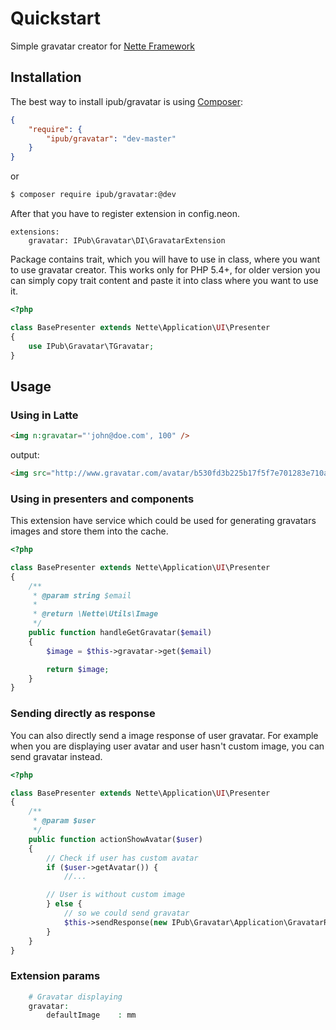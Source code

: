 # Quickstart

Simple gravatar creator for [Nette Framework](http://nette.org/)

## Installation

The best way to install ipub/gravatar is using  [Composer](http://getcomposer.org/):

```json
{
	"require": {
		"ipub/gravatar": "dev-master"
	}
}
```

or

```sh
$ composer require ipub/gravatar:@dev
```

After that you have to register extension in config.neon.

```neon
extensions:
	gravatar: IPub\Gravatar\DI\GravatarExtension
```

Package contains trait, which you will have to use in class, where you want to use gravatar creator. This works only for PHP 5.4+, for older version you can simply copy trait content and paste it into class where you want to use it.

```php
<?php

class BasePresenter extends Nette\Application\UI\Presenter
{
	use IPub\Gravatar\TGravatar;
}
```

## Usage

### Using in Latte

```html
<img n:gravatar="'john@doe.com', 100" />
```

output:

```html
<img src="http://www.gravatar.com/avatar/b530fd3b225b17f5f7e701283e710a6e?s=120&r=g&d=mm" />
```

### Using in presenters and components

This extension have service which could be used for generating gravatars images and store them into the cache.

```php
<?php

class BasePresenter extends Nette\Application\UI\Presenter
{
	/**
	 * @param string $email
	 *
	 * @return \Nette\Utils\Image
	 */
	public function handleGetGravatar($email)
	{
		$image = $this->gravatar->get($email)

		return $image;
	}
}
```

### Sending directly as response

You can also directly send a image response of user gravatar. For example when you are displaying user avatar and user hasn't custom image, you can send gravatar instead.

```php
<?php

class BasePresenter extends Nette\Application\UI\Presenter
{
	/**
	 * @param $user
	 */
	public function actionShowAvatar($user)
	{
		// Check if user has custom avatar
		if ($user->getAvatar()) {
			//...

		// User is without custom image
		} else {
			// so we could send gravatar
			$this->sendResponse(new IPub\Gravatar\Application\GravatarResponse($user->getEmail(), 150));
		}
	}
}
```

### Extension params

```php
	# Gravatar displaying
	gravatar:
		defaultImage	: mm
```
